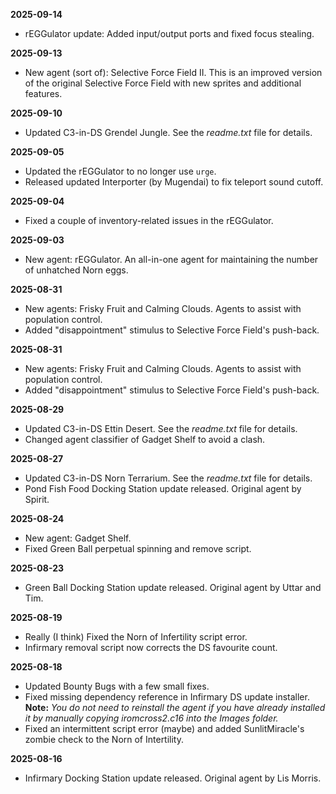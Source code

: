 **2025-09-14**
- rEGGulator update: Added input/output ports and fixed focus stealing.

**2025-09-13**
- New agent (sort of): Selective Force Field II. This is an improved version of the original Selective Force Field with new sprites and additional features.

**2025-09-10**
- Updated C3-in-DS Grendel Jungle. See the *readme.txt* file for details.

**2025-09-05**
- Updated the rEGGulator to no longer use `urge`.
- Released updated Interporter (by Mugendai) to fix teleport sound cutoff.

**2025-09-04**
- Fixed a couple of inventory-related issues in the rEGGulator.

**2025-09-03**
- New agent: rEGGulator. An all-in-one agent for maintaining the number of unhatched Norn eggs.

**2025-08-31**
- New agents: Frisky Fruit and Calming Clouds. Agents to assist with population control.
- Added "disappointment" stimulus to Selective Force Field's push-back.

**2025-08-31**
- New agents: Frisky Fruit and Calming Clouds. Agents to assist with population control.
- Added "disappointment" stimulus to Selective Force Field's push-back.

**2025-08-29**
- Updated C3-in-DS Ettin Desert. See the *readme.txt* file for details.
- Changed agent classifier of Gadget Shelf to avoid a clash.

**2025-08-27**
- Updated C3-in-DS Norn Terrarium. See the *readme.txt* file for details.
- Pond Fish Food Docking Station update released. Original agent by Spirit.

**2025-08-24**
- New agent: Gadget Shelf.
- Fixed Green Ball perpetual spinning and remove script.

**2025-08-23**
- Green Ball Docking Station update released. Original agent by Uttar and Tim.

**2025-08-19**
- Really (I think) Fixed the Norn of Infertility script error.
- Infirmary removal script now corrects the DS favourite count.

**2025-08-18**
- Updated Bounty Bugs with a few small fixes.
- Fixed missing dependency reference in Infirmary DS update installer.
  **Note:** *You do not need to reinstall the agent if you have already installed it by manually copying iromcross2.c16 into the Images folder.*
- Fixed an intermittent script error (maybe) and added SunlitMiracle's zombie check to the Norn of Intertility.

**2025-08-16**
- Infirmary Docking Station update released. Original agent by Lis Morris.

